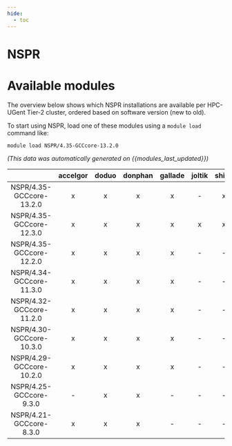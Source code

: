 ```yaml
---
hide:
  - toc
---
```


NSPR
====

# Available modules


The overview below shows which NSPR installations are available per HPC-UGent Tier-2 cluster, ordered based on software version (new to old).

To start using NSPR, load one of these modules using a `module load` command like:

```shell
module load NSPR/4.35-GCCcore-13.2.0
```

*(This data was automatically generated on {{modules_last_updated}})*  

| |accelgor|doduo|donphan|gallade|joltik|shinx|skitty|
| :---: | :---: | :---: | :---: | :---: | :---: | :---: | :---: |
|NSPR/4.35-GCCcore-13.2.0|x|x|x|x|-|x|x|
|NSPR/4.35-GCCcore-12.3.0|x|x|x|x|x|x|x|
|NSPR/4.35-GCCcore-12.2.0|x|x|x|x|-|-|-|
|NSPR/4.34-GCCcore-11.3.0|x|x|x|x|-|-|-|
|NSPR/4.32-GCCcore-11.2.0|x|x|x|x|-|-|-|
|NSPR/4.30-GCCcore-10.3.0|x|x|x|x|-|-|-|
|NSPR/4.29-GCCcore-10.2.0|x|x|x|x|-|-|-|
|NSPR/4.25-GCCcore-9.3.0|-|x|x|-|-|-|-|
|NSPR/4.21-GCCcore-8.3.0|x|x|x|-|-|-|-|
